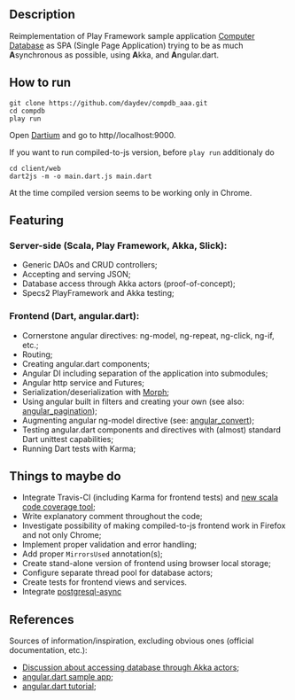 ## Description

Reimplementation of Play Framework sample application [Computer Database](https://github.com/playframework/playframework/tree/master/samples/scala/computer-database)
as SPA (Single Page Application) trying to be as much **A**synchronous as possible, using **A**kka, and **A**ngular.dart.

## How to run

```shell
git clone https://github.com/daydev/compdb_aaa.git
cd compdb
play run
```
Open [Dartium](https://www.dartlang.org/tools/dartium/) and go to http//localhost:9000.

If you want to run compiled-to-js version, before `play run` additionaly do
```
cd client/web
dart2js -m -o main.dart.js main.dart
```
At the time compiled version seems to be working only in Chrome.

## Featuring

### Server-side (Scala, Play Framework, Akka, Slick):

- Generic DAOs and CRUD controllers;
- Accepting and serving JSON;
- Database access through Akka actors (proof-of-concept);
- Specs2 PlayFramework and Akka testing;

### Frontend (Dart, angular.dart):

- Cornerstone angular directives: ng-model, ng-repeat, ng-click, ng-if, etc.;
- Routing;
- Creating angular.dart components;
- Angular DI including separation of the application into submodules;
- Angular http service and Futures;
- Serialization/deserialization with [Morph](https://github.com/Dreckr/Morph);
- Using angular built in filters and creating your own (see also: [angular_pagination](https://github.com/daydev/angular_pagination));
- Augmenting angular ng-model directive (see: [angular_convert](https://github.com/daydev/angular_convert.git));
- Testing angular.dart components and directives with (almost) standard Dart unittest capabilities;
- Running Dart tests with Karma;

## Things to maybe do

- Integrate Travis-CI (including Karma for frontend tests)
and [new scala code coverage tool](https://github.com/scoverage/scalac-scoverage-plugin);
- Write explanatory comment throughout the code;
- Investigate possibility of making compiled-to-js frontend work in Firefox and not only Chrome;
- Implement proper validation and error handling;
- Add proper `MirrorsUsed` annotation(s);
- Create stand-alone version of frontend using browser local storage;
- Configure separate thread pool for database actors;
- Create tests for frontend views and services.
- Integrate [postgresql-async](https://github.com/mauricio/postgresql-async)

## References

Sources of information/inspiration, excluding obvious ones (official documentation, etc.):

- [Discussion about accessing database through Akka actors](https://groups.google.com/d/msg/akka-user/_t1ER27Df78/agxSpdtg2IsJ);
- [angular.dart sample app](https://github.com/vsavkin/angulardart-sample-app);
- [angular.dart tutorial](https://github.com/angular/angular.dart.tutorial);